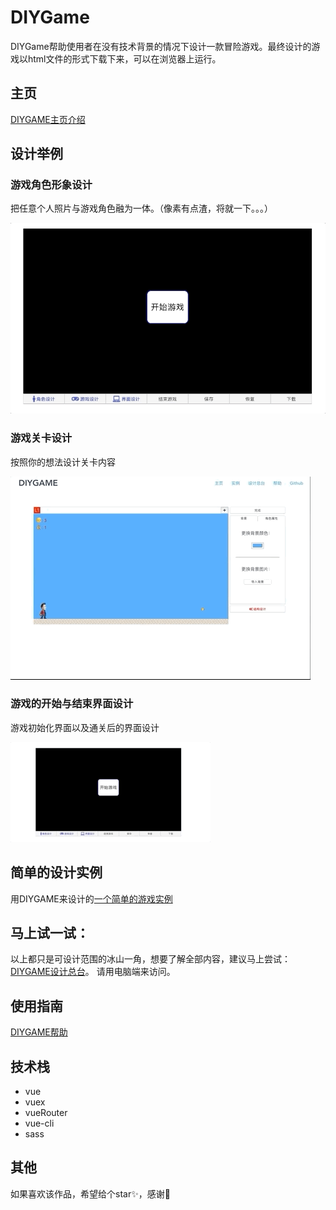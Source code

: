 # DIYGame
DIYGame帮助使用者在没有技术背景的情况下设计一款冒险游戏。最终设计的游戏以html文件的形式下载下来，可以在浏览器上运行。

## 主页

[DIYGAME主页介绍](http://diygame.vip/#/)



## 设计举例


### 游戏角色形象设计


把任意个人照片与游戏角色融为一体。（像素有点渣，将就一下。。。）


![alt 加载失败](./README/playerFigureGIF.gif)


### 游戏关卡设计


按照你的想法设计关卡内容


![alt 加载失败](./README/structureDesign.gif)


### 游戏的开始与结束界面设计


游戏初始化界面以及通关后的界面设计


![alt 加载失败](./README/faceDesignGIF.gif)


## 简单的设计实例


用DIYGAME来设计的[一个简单的游戏实例](http://diygame.vip/#/previewPage)


## 马上试一试：


以上都只是可设计范围的冰山一角，想要了解全部内容，建议马上尝试：[DIYGAME设计总台](http://diygame.vip/#/entireGame)。
请用电脑端来访问。


## 使用指南


[DIYGAME帮助](http://diygame.vip/#/help)


## 技术栈


- vue
- vuex
- vueRouter
- vue-cli
- sass


## 其他

如果喜欢该作品，希望给个star✨，感谢🙏
